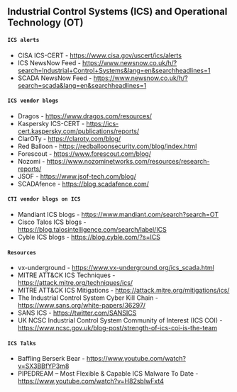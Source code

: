 ## Industrial Control Systems (ICS) and Operational Technology (OT)

#### `ICS alerts`
- CISA ICS-CERT - https://www.cisa.gov/uscert/ics/alerts
- ICS NewsNow Feed - https://www.newsnow.co.uk/h/?search=Industrial+Control+Systems&lang=en&searchheadlines=1
- SCADA NewsNow Feed - https://www.newsnow.co.uk/h/?search=scada&lang=en&searchheadlines=1

#### `ICS vendor blogs`
- Dragos - https://www.dragos.com/resources/
- Kaspersky ICS-CERT - https://ics-cert.kaspersky.com/publications/reports/
- ClarOTy - https://claroty.com/blog/
- Red Balloon - https://redballoonsecurity.com/blog/index.html
- Forescout - https://www.forescout.com/blog/
- Nozomi - https://www.nozominetworks.com/resources/research-reports/
- JSOF - https://www.jsof-tech.com/blog/
- SCADAfence - https://blog.scadafence.com/

#### `CTI vendor blogs on ICS`
- Mandiant ICS blogs - https://www.mandiant.com/search?search=OT
- Cisco Talos ICS blogs - https://blog.talosintelligence.com/search/label/ICS
- Cyble ICS blogs - https://blog.cyble.com/?s=ICS

#### `Resources`
- vx-underground - https://www.vx-underground.org/ics_scada.html
- MITRE ATT&CK ICS Techniques - https://attack.mitre.org/techniques/ics/
- MITRE ATT&CK ICS Mitigations - https://attack.mitre.org/mitigations/ics/
- The Industrial Control System Cyber Kill Chain - https://www.sans.org/white-papers/36297/
- SANS ICS - https://twitter.com/SANSICS
- UK NCSC Industrial Control System Community of Interest (ICS COI) - https://www.ncsc.gov.uk/blog-post/strength-of-ics-coi-is-the-team

#### `ICS Talks`
- Baffling Berserk Bear - https://www.youtube.com/watch?v=SX3BBfYP3m8
- PIPEDREAM – Most Flexible & Capable ICS Malware To Date - https://www.youtube.com/watch?v=H82sbIwFxt4
